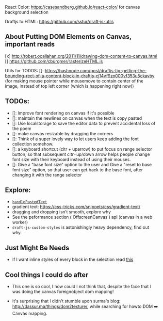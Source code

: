 React Color: https://casesandberg.github.io/react-color/ for canvas background selection

Draftjs to HTML: https://github.com/sstur/draft-js-utils

## About Putting DOM Elements on Canvas, important reads

[x] http://robert.ocallahan.org/2011/11/drawing-dom-content-to-canvas.html
[] https://github.com/cburgmer/rasterizeHTML.js


Utils for TODOS: 
[]: https://hashnode.com/post/draftjs-tip-getting-the-bounding-rect-of-a-content-block-in-draftjs-cj14vf9zo000vf353u5ckavby (for making mouse pointer while mousemove to contain center of the image, instead of top left corner (which is happening right now))


## TODOs: 
- []: Improve font rendering on canvas if it's possible
- []: maintain the newlines on canvas when the text is copy pasted
- []: Use localstorage to save the editor data to prevent accidental loss of the poem
- []: make canvas resizable by dragging the corners
- []: Think of a super lovely way to let users keep adding the font collection somehow.
- []: a keyboard shortcut (cltr + uparrow) to put focus on range selector button, so that subsequent cltr+up/down arrow helps people
change font size with their keyboard instead of using their mouses.
- []: Give a "base font size" option to the user and Give a "reset to base font size" option, so that user can get back to the base font, after changing it with the range selector



## Explore: 
- [`handlePastedText`](https://draftjs.org/docs/api-reference-editor.html#handlepastedtext)
- gradient text: https://css-tricks.com/snippets/css/gradient-text/
- dragging and dropping isn't smooth, explore why
- See the peformance section ( OffscreenCanvas ) api (canvas in a web worker)
- `draft-js-custom-styles` is astonishingly heavy dependency, find out why.

## Just Might Be Needs

- If I want inline styles of every block in the selection read [this](https://github.com/facebook/draft-js/issues/602)

## Cool things I could do after
- This one is so cool, I how could I not think that, despite the face that I was doing the canvas foreignobject dom mapping!

- It's surprising that I didn't stumble upon surma's blog: http://dassur.ma/things/dom2texture/, while searching for howto DOM ➡️ Canvas mapping.


